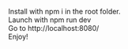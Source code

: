 Install with npm i in the root folder.  
Launch with npm run dev  
Go to http://localhost:8080/  
Enjoy!
